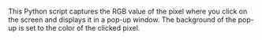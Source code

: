 This Python script captures the RGB value of the pixel where you click on the screen and displays it in a pop-up window. The background of the pop-up is set to the color of the clicked pixel.
